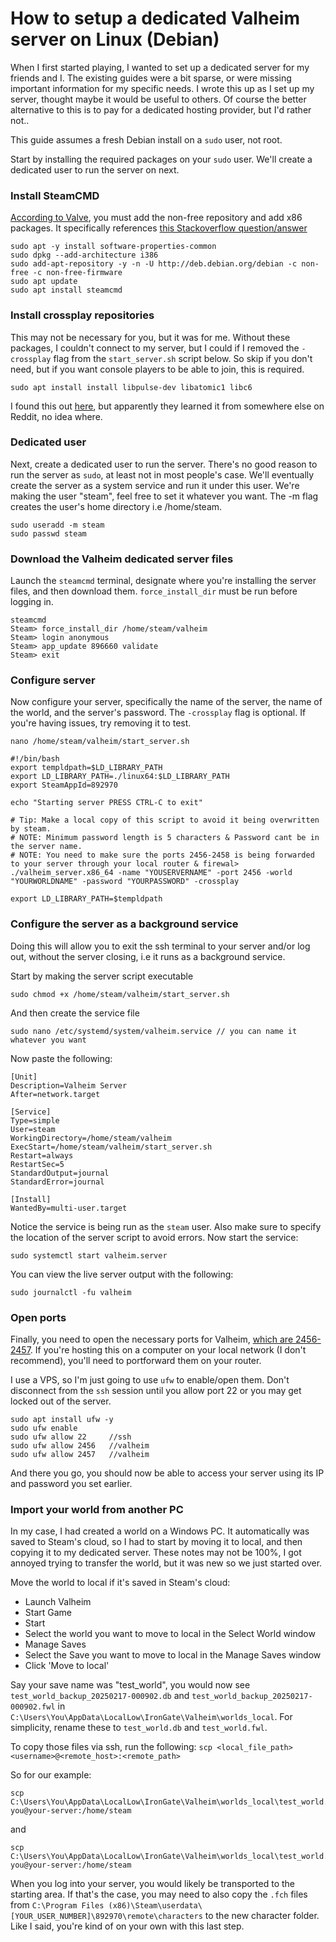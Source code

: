 # How to setup a dedicated Valheim server on Linux (Debian)

When I first started playing, I wanted to set up a dedicated server for my friends and I. The existing guides were a bit sparse, or were missing important information for my specific needs. I wrote this up as I set up my server, thought maybe it would be useful to others. Of course the better alternative to this is to pay for a dedicated hosting provider, but I'd rather not..

This guide assumes a fresh Debian install on a `sudo` user, not root.

Start by installing the required packages on your `sudo` user. We'll create a dedicated user to run the server on next.

### Install SteamCMD

[According to Valve](https://developer.valvesoftware.com/wiki/SteamCMD#Debian), you must add the non-free repository and add x86 packages. It specifically references [this Stackoverflow question/answer](https://stackoverflow.com/questions/76688863/apt-add-repository-doesnt-work-on-debian-12/78720328#78720328)
```
sudo apt -y install software-properties-common
sudo dpkg --add-architecture i386
sudo add-apt-repository -y -n -U http://deb.debian.org/debian -c non-free -c non-free-firmware
sudo apt update
sudo apt install steamcmd
```

### Install crossplay repositories

This may not be necessary for you, but it was for me. Without these packages, I couldn't connect to my server, but I could if I removed the `-crossplay` flag from the `start_server.sh` script below. So skip if you don't need, but if you want console players to be able to join, this is required.

```
sudo apt install install libpulse-dev libatomic1 libc6
```

I found this out [here](https://web.archive.org/web/20250221174549/https://discourse.cubecoders.com/t/valheim-server-not-accessible/2048), but apparently they learned it from somewhere else on Reddit, no idea where.

### Dedicated user

Next, create a dedicated user to run the server. There's no good reason to run the server as `sudo`, at least not in most people's case. We'll eventually create the server as a system service and run it under this user. We're making the user "steam", feel free to set it whatever you want. The -m flag creates the user's home directory i.e /home/steam.

```
sudo useradd -m steam
sudo passwd steam
```

### Download the Valheim dedicated server files

Launch the `steamcmd` terminal, designate where you're installing the server files, and then download them. `force_install_dir` must be run before logging in.
```
steamcmd
Steam> force_install_dir /home/steam/valheim
Steam> login anonymous
Steam> app_update 896660 validate 
Steam> exit
```

### Configure server

Now configure your server, specifically the name of the server, the name of the world, and the server's password. The `-crossplay` flag is optional. If you're having issues, try removing it to test.

```
nano /home/steam/valheim/start_server.sh
```

```
#!/bin/bash
export templdpath=$LD_LIBRARY_PATH
export LD_LIBRARY_PATH=./linux64:$LD_LIBRARY_PATH
export SteamAppId=892970

echo "Starting server PRESS CTRL-C to exit"

# Tip: Make a local copy of this script to avoid it being overwritten by steam.
# NOTE: Minimum password length is 5 characters & Password cant be in the server name.
# NOTE: You need to make sure the ports 2456-2458 is being forwarded to your server through your local router & firewal>
./valheim_server.x86_64 -name "YOUSERVERNAME" -port 2456 -world "YOURWORLDNAME" -password "YOURPASSWORD" -crossplay

export LD_LIBRARY_PATH=$templdpath
```

### Configure the server as a background service

Doing this will allow you to exit the ssh terminal to your server and/or log out, without the server closing, i.e it runs as a background service.

Start by making the server script executable

```
sudo chmod +x /home/steam/valheim/start_server.sh
```

And then create the service file

```
sudo nano /etc/systemd/system/valheim.service // you can name it whatever you want
```

Now paste the following:

```
[Unit]
Description=Valheim Server
After=network.target

[Service]
Type=simple
User=steam
WorkingDirectory=/home/steam/valheim
ExecStart=/home/steam/valheim/start_server.sh
Restart=always
RestartSec=5
StandardOutput=journal
StandardError=journal

[Install]
WantedBy=multi-user.target
```

Notice the service is being run as the `steam` user. Also make sure to specify the location of the server script to avoid errors. Now start the service:

```
sudo systemctl start valheim.server
```

You can view the live server output with the following:

```
sudo journalctl -fu valheim
```

### Open ports

Finally, you need to open the necessary ports for Valheim, [which are 2456-2457](https://www.valheimgame.com/support/a-guide-to-dedicated-servers/). If you're hosting this on a computer on your local network (I don't recommend), you'll need to portforward them on your router.

I use a VPS, so I'm just going to use `ufw` to enable/open them. Don't disconnect from the `ssh` session until you allow port 22 or you may get locked out of the server.
```
sudo apt install ufw -y
sudo ufw enable
sudo ufw allow 22     //ssh
sudo ufw allow 2456   //valheim
sudo ufw allow 2457   //valheim
```

And there you go, you should now be able to access your server using its IP and password you set earlier. 

### Import your world from another PC

In my case, I had created a world on a Windows PC. It automatically was saved to Steam's cloud, so I had to start by moving it to local, and then copying it to my dedicated server. These notes may not be 100%, I got annoyed trying to transfer the world, but it was new so we just started over.

Move the world to local if it's saved in Steam's cloud:
- Launch Valheim
- Start Game
- Start
- Select the world you want to move to local in the Select World window
- Manage Saves
- Select the Save you want to move to local in the Manage Saves window
- Click 'Move to local'

Say your save name was "test_world", you would now see `test_world_backup_20250217-000902.db` and `test_world_backup_20250217-000902.fwl` in `C:\Users\You\AppData\LocalLow\IronGate\Valheim\worlds_local`. For simplicity, rename these to `test_world.db` and `test_world.fwl`.

To copy those files via ssh, run the following:
`scp <local_file_path> <username>@<remote_host>:<remote_path>`

So for our example:
```
scp C:\Users\You\AppData\LocalLow\IronGate\Valheim\worlds_local\test_world.db you@your-server:/home/steam
```
and
```
scp C:\Users\You\AppData\LocalLow\IronGate\Valheim\worlds_local\test_world.fwl you@your-server:/home/steam
```

When you log into your server, you would likely be transported to the starting area. If that's the case, you may need to also copy the `.fch` files from `C:\Program Files (x86)\Steam\userdata\[YOUR_USER_NUMBER]\892970\remote\characters` to the new character folder. Like I said, you're kind of on your own with this last step.
